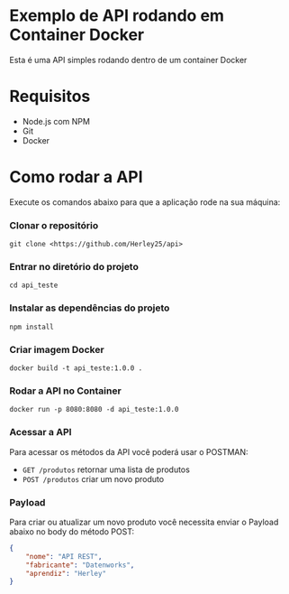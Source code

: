 # Exemplo de API rodando em Container Docker

Esta é uma API simples rodando dentro de um container Docker

# Requisitos

-   Node.js com NPM
-   Git
-   Docker

# Como rodar a API

Execute os comandos abaixo para que a aplicação rode na sua máquina:

### Clonar o repositório

```
git clone <https://github.com/Herley25/api>
```

### Entrar no diretório do projeto

```
cd api_teste
```

### Instalar as dependências do projeto

```
npm install
```

### Criar imagem Docker

```
docker build -t api_teste:1.0.0 .
```

### Rodar a API no Container

```
docker run -p 8080:8080 -d api_teste:1.0.0
```

### Acessar a API

Para acessar os métodos da API você poderá usar o POSTMAN:

-   `GET /produtos` retornar uma lista de produtos
-   `POST /produtos` criar um novo produto

### Payload

Para criar ou atualizar um novo produto você necessita enviar o Payload abaixo no body do método POST:

```json
{
    "nome": "API REST",
    "fabricante": "Datenworks",
    "aprendiz": "Herley"
}
```
